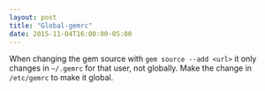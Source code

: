 ```yaml
---
layout: post
title: "Global-gemrc"
date: 2015-11-04T16:00:00-05:00
---
```


When changing the gem source with `gem source --add <url>` it only changes in
`~/.gemrc` for that user, not globally. Make the change in `/etc/gemrc` to make
it global.
